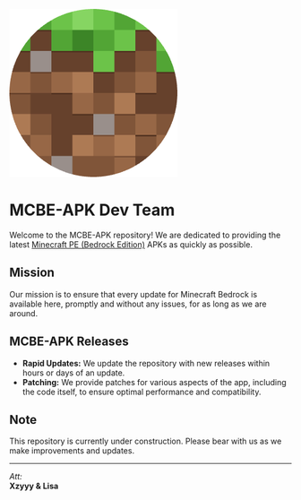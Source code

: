 ![MCBE-APK Logo](assets/mcbe.png)

# MCBE-APK Dev Team

Welcome to the MCBE-APK repository! We are dedicated to providing the latest [Minecraft PE (Bedrock Edition)](https://github.com/ToolsPeople200/mcbe-apk/releases) APKs as quickly as possible.

## Mission
Our mission is to ensure that every update for Minecraft Bedrock is available here, promptly and without any issues, for as long as we are around.

## MCBE-APK Releases

- **Rapid Updates:** We update the repository with new releases within hours or days of an update.
- **Patching:** We provide patches for various aspects of the app, including the code itself, to ensure optimal performance and compatibility.

## Note

This repository is currently under construction. Please bear with us as we make improvements and updates.

---

_Att:_  
**Xzyyy & Lisa**
